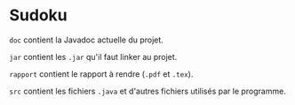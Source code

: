 # Sudoku
`doc` contient la Javadoc actuelle du projet.

`jar` contient les `.jar` qu'il faut linker au projet.

`rapport` contient le rapport à rendre (`.pdf` et `.tex`).

`src` contient les fichiers `.java` et d'autres fichiers utilisés par le programme.